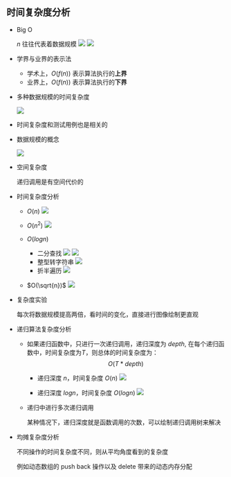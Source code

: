 ## 时间复杂度分析

- Big O

	$n$ 往往代表着数据规模
	 ![](./img/1.png)
    ![](./img/2.png)
    
- 学界与业界的表示法

	- 学术上，$O(f(n))$ 表示算法执行的**上界**
	- 业界上，$O(f(n))$ 表示算法执行的**下界**

- 多种数据规模的时间复杂度

	![](./img/3.png)
    
- 时间复杂度和测试用例也是相关的

- 数据规模的概念

	![](./img/4.png)

- 空间复杂度

	递归调用是有空间代价的

- 时间复杂度分析

	- $O(n)$
    ![](./img/5.png)
    
    - $O(n^2)$
    ![](./img/6.png)

	- $O(logn)$

		- 二分查找
        ![](./img/7.png)
        ![](./img/8.png)
    	- 整型转字符串
        ![](./img/9.png)
        - 折半遍历
		![](./img/10.png)
	
	- $O(\sqrt{n})$	
	![](./img/11.png)
    
- 复杂度实验

	每次将数据规模提高两倍，看时间的变化，直接进行图像绘制更直观

- 递归算法复杂度分析

	- 如果递归函数中，只进行一次递归调用，递归深度为 $depth$, 在每个递归函数中，时间复杂度为$T$，则总体的时间复杂度为：
		$$O(T*depth)$$
        
        - 递归深度 $n$，时间复杂度 $O(n)$
        ![](./img/12.png)
        
        - 递归深度 $logn$，时间复杂度 $O(logn)$
        ![](./img/13.png)
        
  - 递归中进行多次递归调用

	某种情况下，递归深度就是函数调用的次数，可以绘制递归调用树来解决
    
- 均摊复杂度分析

	不同操作的时间复杂度不同，则从平均角度看到的复杂度
    
    例如动态数组的 push back 操作以及 delete 带来的动态内存分配